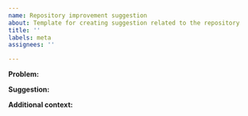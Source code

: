 ```yaml
---
name: Repository improvement suggestion
about: Template for creating suggestion related to the repository
title: ''
labels: meta
assignees: ''

---
```


**Problem:**

**Suggestion:**

**Additional context:**
